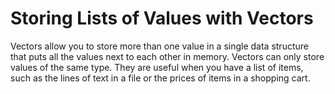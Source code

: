 # Storing Lists of Values with Vectors
Vectors allow you to store more than one value in a single data structure that puts all
 the values next to each other in memory. Vectors can only store values of the same 
type. They are useful when you have a list of items, such as the lines of text in a file or the prices of items in a shopping cart.
